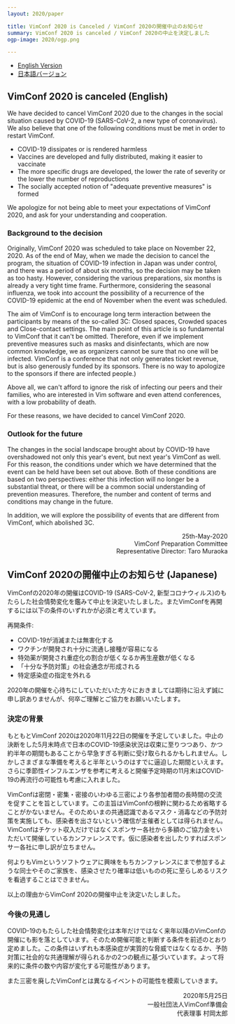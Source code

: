 ```yaml
---
layout: 2020/paper

title: VimConf 2020 is Canceled / VimConf 2020の開催中止のお知らせ
summary: VimConf 2020 is canceled / VimConf 2020の中止を決定しました
ogp-image: 2020/ogp.png

---
```


*   [English Version](#english)
*   [日本語バージョン](#japanese)

## <a name="english">VimConf 2020 is canceled (English)</a>

We have decided to cancel VimConf 2020 due to the changes in the social situation caused by COVID-19 (SARS-CoV-2, a new type of coronavirus). We also believe that one of the following conditions must be met in order to restart VimConf.

* COVID-19 dissipates or is rendered harmless
* Vaccines are developed and fully distributed, making it easier to vaccinate
* The more specific drugs are developed, the lower the rate of severity or the lower the number of reproductions
* The socially accepted notion of "adequate preventive measures" is formed

We apologize for not being able to meet your expectations of VimConf 2020, and ask for your understanding and cooperation.

### Background to the decision

Originally, VimConf 2020 was scheduled to take place on November 22, 2020.
As of the end of May, when we made the decision to cancel the program, the situation of COVID-19 infection in Japan was under control, and there was a period of about six months, so the decision may be taken as too hasty.
However, considering the various preparations, six months is already a very tight time frame.
Furthermore, considering the seasonal influenza, we took into account the possibility of a recurrence of the COVID-19 epidemic at the end of November when the event was scheduled.

The aim of VimConf is to encourage long term interaction between the participants by means of the so-called 3C: Closed spaces, Crowded spaces and Close-contact settings.
The main point of this article is so fundamental to VimConf that it can't be omitted. Therefore, even if we implement preventive measures such as masks and disinfectants, which are now common knowledge, we as organizers cannot be sure that no one will be infected.
VimConf is a conference that not only generates ticket revenue, but is also generously funded by its sponsors. There is no way to apologize to the sponsors if there are infected people.)

Above all, we can't afford to ignore the risk of infecting our peers and their families, who are interested in Vim software and even attend conferences, with a low probability of death.

For these reasons, we have decided to cancel VimConf 2020.

### Outlook for the future

The changes in the social landscape brought about by COVID-19 have overshadowed not only this year's event, but next year's VimConf as well.
For this reason, the conditions under which we have determined that the event can be held have been set out above.
Both of these conditions are based on two perspectives: either this infection will no longer be a substantial threat, or there will be a common social understanding of prevention measures.
Therefore, the number and content of terms and conditions may change in the future.

In addition, we will explore the possibility of events that are different from VimConf, which abolished 3C.

<div style="text-align: right">
25th-May-2020<br/>
VimConf Preparation Committee<br/>
Representative Director: Taro Muraoka<br/>
</div>

## <a name="japanese">VimConf 2020の開催中止のお知らせ (Japanese)</a>

VimConfの2020年の開催はCOVID-19 (SARS-CoV-2, 新型コロナウィルス)のもたらした社会情勢変化を鑑みて中止を決定いたしました。またVimConfを再開するには以下の条件のいずれかが必須と考えています。

再開条件:

*   COVID-19が消滅または無害化する
*   ワクチンが開発され十分に流通し接種が容易になる
*   特効薬が開発され重症化の割合が低くなるか再生産数が低くなる
*   「十分な予防対策」の社会通念が形成される
*   特定感染症の指定を外れる

2020年の開催を心待ちにしていただいた方々におきましては期待に沿えず誠に申し訳ありませんが、何卒ご理解とご協力をお願いいたします。

### 決定の背景

もともとVimConf 2020は2020年11月22日の開催を予定していました。中止の決断をした5月末時点で日本のCOVID-19感染状況は収束に至りつつあり、かつ約半年の期間もあることから早急すぎる判断に受け取られるかもしれません。しかしさまざまな準備を考えると半年というのはすでに逼迫した期間といえます。さらに季節性インフルエンザを参考に考えると開催予定時期の11月末はCOVID-19の再流行の可能性も考慮に入れました。

VimConfは密閉・密集・密接のいわゆる三密により各参加者間の長時間の交流を促すことを旨としています。この主旨はVimConfの根幹に関わるため省略することがかないません。そのためいまの共通認識であるマスク・消毒などの予防対策を実施しても、感染者を出さないという確信が主催者としては得られません。VimConfはチケット収入だけではなくスポンサー各社から多額のご協力金をいただいて開催しているカンファレンスです。仮に感染者を出したりすればスポンサー各社に申し訳が立ちません。 

何よりもVimというソフトウェアに興味をもちカンファレンスにまで参加するような同士やそのご家族を、感染させたり確率は低いものの死に至らしめるリスクを看過することはできません。

以上の理由からVimConf 2020の開催中止を決定いたしました。

### 今後の見通し

COVID-19のもたらした社会情勢変化は本年だけではなく来年以降のVimConfの開催にも影を落としています。そのため開催可能と判断する条件を前述のとおり定めました。この条件はいずれも本感染症が実質的な脅威ではなくなるか、予防対策に社会的な共通理解が得られるかの2つの観点に基づいています。よって将来的に条件の数や内容が変化する可能性があります。

また三密を廃したVimConfとは異なるイベントの可能性を模索していきます。


<div style="text-align: right">
2020年5月25日<br/>
一般社団法人VimConf準備会<br/>
代表理事 村岡太郎<br/>
</div>
